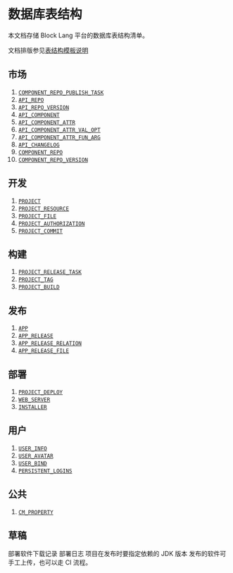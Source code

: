 # 数据库表结构

本文档存储 Block Lang 平台的数据库表结构清单。

文档排版参见[表结构模板说明](_TEMPLATE.md)

## 市场

1. [`COMPONENT_REPO_PUBLISH_TASK`](COMPONENT_REPO_PUBLISH_TASK.md)
2. [`API_REPO`](API_REPO.md)
3. [`API_REPO_VERSION`](API_REPO_VERSION.md)
4. [`API_COMPONENT`](API_COMPONENT.md)
5. [`API_COMPONENT_ATTR`](API_COMPONENT_ATTR.md)
6. [`API_COMPONENT_ATTR_VAL_OPT`](API_COMPONENT_ATTR_VAL_OPT.md)
7. [`API_COMPONENT_ATTR_FUN_ARG`](API_COMPONENT_ATTR_FUN_ARG.md)
8. [`API_CHANGELOG`](API_CHANGELOG.md)
9. [`COMPONENT_REPO`](COMPONENT_REPO.md)
10. [`COMPONENT_REPO_VERSION`](COMPONENT_REPO_VERSION.md)

## 开发

1. [`PROJECT`](PROJECT.md)
2. [`PROJECT_RESOURCE`](PROJECT_RESOURCE.md)
3. [`PROJECT_FILE`](PROJECT_FILE.md)
4. [`PROJECT_AUTHORIZATION`](PROJECT_AUTHORIZATION.md)
5. [`PROJECT_COMMIT`](PROJECT_COMMIT.md)

## 构建

1. [`PROJECT_RELEASE_TASK`](PROJECT_RELEASE_TASK.md)
2. [`PROJECT_TAG`](PROJECT_TAG.md)
3. [`PROJECT_BUILD`](PROJECT_BUILD.md)

## 发布

1. [`APP`](APP.md)
2. [`APP_RELEASE`](APP_RELEASE.md)
3. [`APP_RELEASE_RELATION`](APP_RELEASE_RELATION.md)
4. [`APP_RELEASE_FILE`](APP_RELEASE_FILE.md)

## 部署

1. [`PROJECT_DEPLOY`](PROJECT_DEPLOY.md)
2. [`WEB_SERVER`](WEB_SERVER.md)
3. [`INSTALLER`](INSTALLER.md)

## 用户

1. [`USER_INFO`](USER_INFO.md)
2. [`USER_AVATAR`](USER_AVATAR.md)
3. [`USER_BIND`](USER_BIND.md)
4. [`PERSISTENT_LOGINS`](PERSISTENT_LOGINS.md)

## 公共

1. [`CM_PROPERTY`](CM_PROPERTY.md)

## 草稿

部署软件下载记录
部署日志
项目在发布时要指定依赖的 JDK 版本
发布的软件可手工上传，也可以走 CI 流程。

